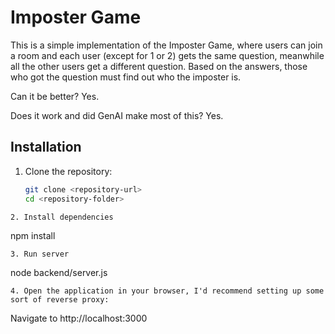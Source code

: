 # Imposter Game

This is a simple implementation of the Imposter Game, where users can join a room and each user (except for 1 or 2) gets the same question, meanwhile all the other users get a different question. Based on the answers, those who got the question must find out who the imposter is.

Can it be better? Yes.

Does it work and did GenAI make most of this? Yes.

## Installation

1. Clone the repository:
   ```bash
   git clone <repository-url>
   cd <repository-folder>
  ```
2. Install dependencies
```
npm install
```
3. Run server
```
node backend/server.js
```
4. Open the application in your browser, I'd recommend setting up some sort of reverse proxy:
```
Navigate to http://localhost:3000
```
